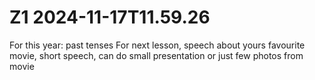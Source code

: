 Z1 2024-11-17T11.59.26
========================
For this year: past tenses
For next lesson, speech about yours favourite movie, short speech, can do small presentation or just few photos from movie